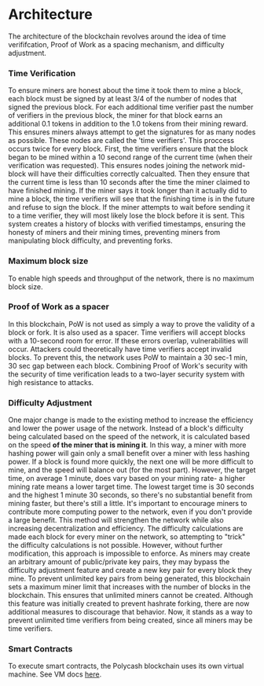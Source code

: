 # Architecture

The architecture of the blockchain revolves around the idea of time verififcation, Proof of Work as a spacing mechanism, and difficulty adjustment.

### Time Verification

To ensure miners are honest about the time it took them to mine a block, each block must be signed by at least 3/4 of the number of nodes that signed the previous block. For each additional time verifier past the number of verifiers in the previous block, the miner for that block earns an additional 0.1 tokens in addition to the 1.0 tokens from their mining reward. This ensures miners always attempt to get the signatures for as many nodes as possible. These nodes are called the 'time verifiers'. This proccess occurs twice for every block. First, the time verifiers ensure that the block began to be mined within a 10 second range of the current time (when their verification was requested). This ensures nodes joining the network mid-block will have their difficulties correctly calcualted. Then they ensure that the current time is less than 10 seconds after the time the miner claimed to have finished mining. If the miner says it took longer than it actually did to mine a block, the time verifiers will see that the finishing time is in the future and refuse to sign the block. If the miner attempts to wait before sending it to a time verifier, they will most likely lose the block before it is sent. This system creates a history of blocks with verified timestamps, ensuring the honesty of miners and their mining times, preventing miners from manipulating block difficulty, and preventing forks.

### Maximum block size

To enable high speeds and throughput of the network, there is no maximum block size.

### Proof of Work as a spacer

In this blockchain, PoW is not used as simply a way to prove the validity of a block or fork. It is also used as a spacer. Time verifiers will accept blocks with a 10-second room for error. If these errors overlap, vulnerabilities will occur. Attackers could theoretically have time verifiers accept invalid blocks. To prevent this, the network uses PoW to maintain a 30 sec-1 min, 30 sec gap between each block. Combining Proof of Work's security with the security of time verification leads to a two-layer security system with high resistance to attacks.

### Difficulty Adjustment

One major change is made to the existing method to increase the efficiency and lower the power usage of the network. Instead of a block's difficulty being calculated based on the speed of the network, it is calculated based on the speed **of the miner that is mining it**. In this way, a miner with more hashing power will gain only a small benefit over a miner with less hashing power. If a block is found more quickly, the next one will be more difficult to mine, and the speed will balance out (for the most part). However, the target time, on average 1 minute, does vary based on your mining rate- a higher mining rate means a lower target time. The lowest target time is 30 seconds and the highest 1 minute 30 seconds, so there's no substantial benefit from mining faster, but there's still a little. It's important to encourage miners to contribute more computing power to the network, even if you don't provide a large benefit. This method will strengthen the network while also increasing decentralization and efficiency. The difficulty calculations are made each block for every miner on the network, so attempting to "trick" the difficulty calculations is not possible. However, without further modification, this approach is impossible to enforce. As miners may create an arbitrary amount of public/private key pairs, they may bypass the difficulty adjustment feature and create a new key pair for every block they mine. To prevent unlimited key pairs from being generated, this blockchain sets a maximum miner limit that increases with the number of blocks in the blockchain. This ensures that unlimited miners cannot be created. Although this feature was initially created to prevent hashrate forking, there are now additional measures to discourage that behavior. Now, it stands as a way to prevent unlimited time verifiers from being created, since all miners may be time verifiers.

### Smart Contracts

To execute smart contracts, the Polycash blockchain uses its own virtual machine. See VM docs [here](vm.md).
